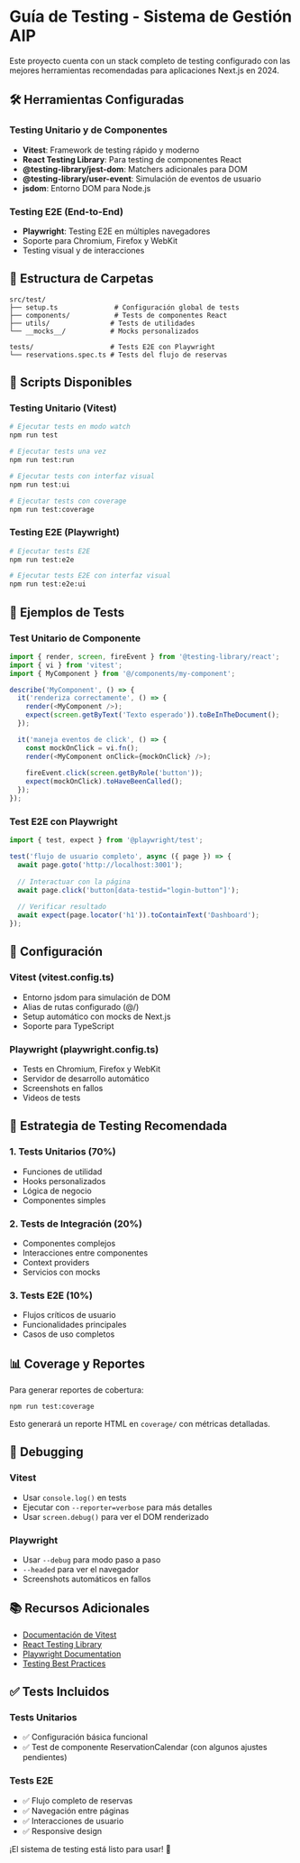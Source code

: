 # Guía de Testing - Sistema de Gestión AIP

Este proyecto cuenta con un stack completo de testing configurado con las mejores herramientas recomendadas para aplicaciones Next.js en 2024.

## 🛠️ Herramientas Configuradas

### Testing Unitario y de Componentes
- **Vitest**: Framework de testing rápido y moderno
- **React Testing Library**: Para testing de componentes React
- **@testing-library/jest-dom**: Matchers adicionales para DOM
- **@testing-library/user-event**: Simulación de eventos de usuario
- **jsdom**: Entorno DOM para Node.js

### Testing E2E (End-to-End)
- **Playwright**: Testing E2E en múltiples navegadores
- Soporte para Chromium, Firefox y WebKit
- Testing visual y de interacciones

## 📁 Estructura de Carpetas

```
src/test/
├── setup.ts              # Configuración global de tests
├── components/           # Tests de componentes React
├── utils/               # Tests de utilidades
└── __mocks__/           # Mocks personalizados

tests/                   # Tests E2E con Playwright
└── reservations.spec.ts # Tests del flujo de reservas
```

## 🚀 Scripts Disponibles

### Testing Unitario (Vitest)
```bash
# Ejecutar tests en modo watch
npm run test

# Ejecutar tests una vez
npm run test:run

# Ejecutar tests con interfaz visual
npm run test:ui

# Ejecutar tests con coverage
npm run test:coverage
```

### Testing E2E (Playwright)
```bash
# Ejecutar tests E2E
npm run test:e2e

# Ejecutar tests E2E con interfaz visual
npm run test:e2e:ui
```

## 📝 Ejemplos de Tests

### Test Unitario de Componente
```typescript
import { render, screen, fireEvent } from '@testing-library/react';
import { vi } from 'vitest';
import { MyComponent } from '@/components/my-component';

describe('MyComponent', () => {
  it('renderiza correctamente', () => {
    render(<MyComponent />);
    expect(screen.getByText('Texto esperado')).toBeInTheDocument();
  });

  it('maneja eventos de click', () => {
    const mockOnClick = vi.fn();
    render(<MyComponent onClick={mockOnClick} />);
    
    fireEvent.click(screen.getByRole('button'));
    expect(mockOnClick).toHaveBeenCalled();
  });
});
```

### Test E2E con Playwright
```typescript
import { test, expect } from '@playwright/test';

test('flujo de usuario completo', async ({ page }) => {
  await page.goto('http://localhost:3001');
  
  // Interactuar con la página
  await page.click('button[data-testid="login-button"]');
  
  // Verificar resultado
  await expect(page.locator('h1')).toContainText('Dashboard');
});
```

## 🔧 Configuración

### Vitest (vitest.config.ts)
- Entorno jsdom para simulación de DOM
- Alias de rutas configurado (@/)
- Setup automático con mocks de Next.js
- Soporte para TypeScript

### Playwright (playwright.config.ts)
- Tests en Chromium, Firefox y WebKit
- Servidor de desarrollo automático
- Screenshots en fallos
- Videos de tests

## 🎯 Estrategia de Testing Recomendada

### 1. Tests Unitarios (70%)
- Funciones de utilidad
- Hooks personalizados
- Lógica de negocio
- Componentes simples

### 2. Tests de Integración (20%)
- Componentes complejos
- Interacciones entre componentes
- Context providers
- Servicios con mocks

### 3. Tests E2E (10%)
- Flujos críticos de usuario
- Funcionalidades principales
- Casos de uso completos

## 📊 Coverage y Reportes

Para generar reportes de cobertura:
```bash
npm run test:coverage
```

Esto generará un reporte HTML en `coverage/` con métricas detalladas.

## 🐛 Debugging

### Vitest
- Usar `console.log()` en tests
- Ejecutar con `--reporter=verbose` para más detalles
- Usar `screen.debug()` para ver el DOM renderizado

### Playwright
- Usar `--debug` para modo paso a paso
- `--headed` para ver el navegador
- Screenshots automáticos en fallos

## 📚 Recursos Adicionales

- [Documentación de Vitest](https://vitest.dev/)
- [React Testing Library](https://testing-library.com/docs/react-testing-library/intro/)
- [Playwright Documentation](https://playwright.dev/)
- [Testing Best Practices](https://kentcdodds.com/blog/common-mistakes-with-react-testing-library)

## ✅ Tests Incluidos

### Tests Unitarios
- ✅ Configuración básica funcional
- ✅ Test de componente ReservationCalendar (con algunos ajustes pendientes)

### Tests E2E
- ✅ Flujo completo de reservas
- ✅ Navegación entre páginas
- ✅ Interacciones de usuario
- ✅ Responsive design

¡El sistema de testing está listo para usar! 🎉